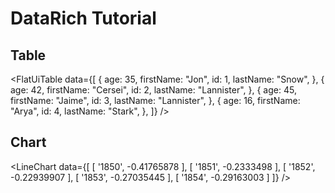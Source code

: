 # DataRich Tutorial

## Table

<FlatUiTable
  data={[
    {
      age: 35,
      firstName: "Jon",
      id: 1,
      lastName: "Snow",
    },
    {
      age: 42,
      firstName: "Cersei",
      id: 2,
      lastName: "Lannister",
    },
    {
      age: 45,
      firstName: "Jaime",
      id: 3,
      lastName: "Lannister",
    },
    {
      age: 16,
      firstName: "Arya",
      id: 4,
      lastName: "Stark",
    },
  ]}
/>

## Chart

<LineChart
  data={[
    [
      '1850',
      -0.41765878
    ],
    [
      '1851',
      -0.2333498
    ],
    [
      '1852',
      -0.22939907
    ],
    [
      '1853',
      -0.27035445
    ],
    [
      '1854',
      -0.29163003
    ]
  ]}
 />

